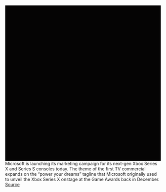 <img src='data:image/gif;base64,R0lGODlhAQABAIAAAAUEBAAAACwAAAAAAQABAAACAkQBADs' width='700px' /><br/>
Microsoft is launching its marketing campaign for its next-gen Xbox Series X and Series S consoles today. The theme of the first TV commercial expands on the “power your dreams” tagline that Microsoft originally used to unveil the Xbox Series X onstage at the Game Awards back in December.
<a href='https://www.theverge.com/2020/10/9/21508979/microsoft-xbox-series-x-tv-commercial-ad-marketing-campaign-power-your-dreams'> Source <a/>